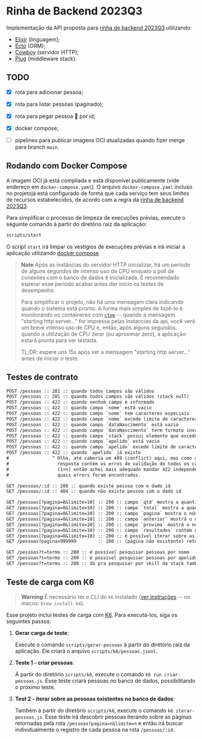 # Rinha de Backend 2023Q3

Implementação da API proposta para [rinha de backend 2023Q3](https://github.com/zanfranceschi/rinha-de-backend-2023-q3) utilizando:
- [Elixir](https://elixir-lang.org) (linguagem);
- [Ecto](https://github.com/elixir-ecto/ecto) (ORM);
- [Cowboy](https://github.com/ninenines/cowboy) (servidor HTTP);
- [Plug](https://github.com/elixir-plug/plug) (middleware stack).


## TODO

- [x] rota para adicionar pessoa;
- [x] rota para listar pessoas (paginado);
- [x] rota para pegar pessoa 👀 por id;
- [x] docker compose;
- [ ] pipelines para publicar imagens OCI atualizadas quando fizer merge para branch `main`.


## Rodando com Docker Compose

A imagem OCI já está compilada e está disponível publicamente (vide endereço em `docker-compose.yaml`). O arquivo `docker-compose.yaml` incluso no projetojá está configurado de forma que cada serviço tem seus limites de recursos estabelecidos, de acordo com a regra da [rinha de backend 2023Q3](https://github.com/zanfranceschi/rinha-de-backend-2023-q3).

Para simplificar o processo de limpeza de execuções prévias, execute o seguinte comando à partir do diretório raiz da aplicação:

```sh
scripts/start
```

O script `start` irá limpar os vestígios de execuções prévias e irá iniciar a aplicação utilizando [docker compose](https://docs.docker.com/compose/compose-file/compose-file-v3/).

> **Note**
> Após as instâncias do servidor HTTP inicializar, há um período de alguns segundos de intenso uso de CPU enquato a poll de conexões com o banco de dados é inicializada. É recomendado esperar esse período acabar antes dar início os testes de desempenho.
>
> Para simplificar o projeto, não há uma mensagem clara indicando quando o sistema está pronto. A forma mais simples de fazê-lo é monitorando os containeres com [`ctop`](https://github.com/bcicen/ctop) -- quando a mensagem "starting http server..." for impressa pelas instancias da api, você verá um breve intenso uso de CPU e, então, após alguns segundos, quando a utilização de CPU zerar (ou aproximar zero), a aplicação estará pronta para ser testada.
>
> TL;DR: espere uns 15s após ver a mensagem "starting http server..." antes de iniciar o teste.


## Testes de contrato

```txt
POST /pessoas :: 201 :: quando todos campos são válidos
POST /pessoas :: 201 :: quando todos campos são válidos (stack null)
POST /pessoas :: 422 :: quando nenhum campo é informado
POST /pessoas :: 422 :: quando campo `nome` está vazio
POST /pessoas :: 422 :: quando campo `nome` tem caracteres especiais
POST /pessoas :: 422 :: quando campo `nome` excede limite de caracteres
POST /pessoas :: 422 :: quando campo `dataNascimento` está vazio
POST /pessoas :: 422 :: quando campo `dataNascimento` term formato invalido
POST /pessoas :: 422 :: quando campo `stack` possui elemento que excede limite de caracteres
POST /pessoas :: 422 :: quando campo `apelido` está vazio
POST /pessoas :: 422 :: quando campo `apelido` excede limite de caracteres
POST /pessoas :: 422 :: quando `apelido` já existe
#                ^ Olha, até caberia um 409 (conflict) aqui, mas como a
#                  resposta contém os erros de validação de todos os campos
#                  (1+n) então achei mais adequado mandar 422 independente de
#                  quais errors foram encontrados.

GET /pessoas/:id :: 200 :: quando existe pessoa com o dado id
GET /pessoas/:id :: 404 :: quando não existe pessoa com o dado id

GET /pessoas[?pagina=0&limite=10] :: 200 :: campo `qtd` mostra a quantidade de resultados na página
GET /pessoas[?pagina=0&limite=10] :: 200 :: campo `total` mostra a quantidade total de resultados existentes
GET /pessoas[?pagina=0&limite=10] :: 200 :: campo `pagina` mostra o número da página atual
GET /pessoas[?pagina=0&limite=10] :: 200 :: campo `anterior` mostrá o número da página anterior (se houver)
GET /pessoas[?pagina=0&limite=10] :: 200 :: campo `proxima` mostrá o número da proxima página (se houver)
GET /pessoas[?pagina=0&limite=10] :: 200 :: campo `resultados` contém os resultados
GET /pessoas[?pagina=0&limite=10] :: 200 :: é possível iterar sobre as páginas
GET /pessoas?pagina=999999        :: 200 :: (página não existente) retorna o número da ultima página com conteúdo no campo 'anterior'

GET /pessoas?t=termo :: 200 :: é possível pesquisar pessoas por nome
GET /pessoas?t=termo :: 200 :: é possível pesquisar pessoas por apelido
GET /pessoas?t=termo :: 200 :: dá pra pesquisar por skill da stack também, mas tem que ser identico
```

## Teste de carga com K6

> **Warning**
> É necessário ter o CLI do `k6` instalado ([ver instruções](https://k6.io/docs/get-started/installation/) -- no macos: `brew install k6`).

Esse projeto inclui testes de carga com [K6](https://k6.io/). Para executá-los, siga os seguintes passos:

1.  **Gerar carga de teste**:

    Execute o comando `scripts/gerar-pessoas` à partir do diretório raiz da aplicação. Ele criará o arquivo `scripts/k6/pessoas.jsonl`.

2.  **Teste 1 - criar pessoas**:

    À partir do diretório `scripts/k6`, execute o comando `k6 run criar-pessoas.js`. Esse teste criará pessoas no banco de dados, possibilitando o próximo teste.

3.  **Test 2 - iterar sobre as pessoas existentes no banco de dados**:

    Também à partir do diretório `scripts/k6`, execute o comando `k6 iterar-pessoas.js`. Esse teste irá descobrir pessoas iterando sobre as páginas retornadas pela rota `/pessoas?pagina=n&limite=n` e então irá buscar individualmente o registro de cada pessoa na rota `/pessoas/:id`.
